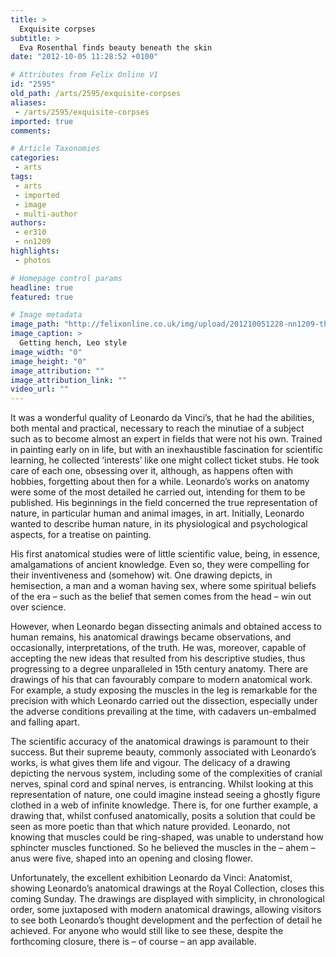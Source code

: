 ```yaml
---
title: >
  Exquisite corpses
subtitle: >
  Eva Rosenthal finds beauty beneath the skin
date: "2012-10-05 11:28:52 +0100"

# Attributes from Felix Online V1
id: "2595"
old_path: /arts/2595/exquisite-corpses
aliases:
 - /arts/2595/exquisite-corpses
imported: true
comments:

# Article Taxonomies
categories:
 - arts
tags:
 - arts
 - imported
 - image
 - multi-author
authors:
 - er310
 - nn1209
highlights:
 - photos

# Homepage control params
headline: true
featured: true

# Image metadata
image_path: "http://felixonline.co.uk/img/upload/201210051228-nn1209-the_muscles_of_the_shoulder_arm_and_neck_919008.jpg"
image_caption: >
  Getting hench, Leo style
image_width: "0"
image_height: "0"
image_attribution: ""
image_attribution_link: ""
video_url: ""
---
```


It was a wonderful quality of Leonardo da Vinci’s, that he had the abilities, both mental and practical, necessary to reach the minutiae of a subject such as to become almost an expert in fields that were not his own. Trained in painting early on in life, but with an inexhaustible fascination for scientific learning, he collected ‘interests’ like one might collect ticket stubs. He took care of each one, obsessing over it, although, as happens often with hobbies, forgetting about then for a while. Leonardo’s works on anatomy were some of the most detailed he carried out, intending for them to be published. His beginnings in the field concerned the true representation of nature, in particular human and animal images, in art. Initially, Leonardo wanted to describe human nature, in its physiological and psychological aspects, for a treatise on painting.

His first anatomical studies were of little scientific value, being, in essence, amalgamations of ancient knowledge. Even so, they were compelling for their inventiveness and (somehow) wit. One drawing depicts, in hemisection, a man and a woman having sex, where some spiritual beliefs of the era – such as the belief that semen comes from the head – win out over science.

However, when Leonardo began dissecting animals and obtained access to human remains, his anatomical drawings became observations, and occasionally, interpretations, of the truth. He was, moreover, capable of accepting the new ideas that resulted from his descriptive studies, thus progressing to a degree unparalleled in 15th century anatomy. There are drawings of his that can favourably compare to modern anatomical work. For example, a study exposing the muscles in the leg is remarkable for the precision with which Leonardo carried out the dissection, especially under the adverse conditions prevailing at the time, with cadavers un-embalmed and falling apart.

The scientific accuracy of the anatomical drawings is paramount to their success. But their supreme beauty, commonly associated with Leonardo’s works, is what gives them life and vigour. The delicacy of a drawing depicting the nervous system, including some of the complexities of cranial nerves, spinal cord and spinal nerves, is entrancing. Whilst looking at this representation of nature, one could imagine instead seeing a ghostly figure clothed in a web of infinite knowledge. There is, for one further example, a drawing that, whilst confused anatomically, posits a solution that could be seen as more poetic than that which nature provided. Leonardo, not knowing that muscles could be ring-shaped, was unable to understand how sphincter muscles functioned. So he believed the muscles in the – ahem – anus were five, shaped into an opening and closing flower.

Unfortunately, the excellent exhibition Leonardo da Vinci: Anatomist, showing Leonardo’s anatomical drawings at the Royal Collection, closes this coming Sunday. The drawings are displayed with simplicity, in chronological order, some juxtaposed with modern anatomical drawings, allowing visitors to see both Leonardo’s thought development and the perfection of detail he achieved. For anyone who would still like to see these, despite the forthcoming closure, there is – of course – an app available.
